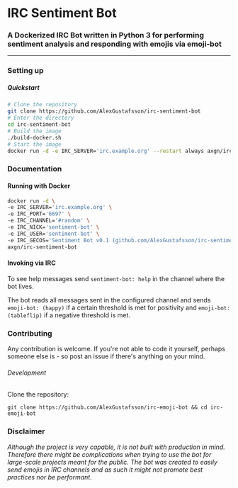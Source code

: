 # IRC Sentiment Bot
### A Dockerized IRC Bot written in Python 3 for performing sentiment analysis and responding with emojis via emoji-bot
***

### Setting up

##### Quickstart

```Bash
# Clone the repository
git clone https://github.com/AlexGustafsson/irc-sentiment-bot
# Enter the directory
cd irc-sentiment-bot
# Build the image
./build-docker.sh
# Start the image
docker run -d -e IRC_SERVER='irc.example.org' --restart always axgn/irc-sentiment-bot
```

### Documentation

#### Running with Docker

```Bash
docker run -d \
-e IRC_SERVER='irc.example.org' \
-e IRC_PORT='6697' \
-e IRC_CHANNEL='#random' \
-e IRC_NICK='sentiment-bot' \
-e IRC_USER='sentiment-bot' \
-e IRC_GECOS='Sentiment Bot v0.1 (github.com/AlexGustafsson/irc-sentiment-bot)' \
axgn/irc-sentiment-bot
```

#### Invoking via IRC

To see help messages send `sentiment-bot: help` in the channel where the bot lives.

The bot reads all messages sent in the configured channel and sends `emoji-bot: (happy)` if a certain threshold is met for positivity and `emoji-bot: (tableflip)` if a negative threshold is met.

### Contributing

Any contribution is welcome. If you're not able to code it yourself, perhaps someone else is - so post an issue if there's anything on your mind.

###### Development

Clone the repository:
```
git clone https://github.com/AlexGustafsson/irc-emoji-bot && cd irc-emoji-bot
```

### Disclaimer

_Although the project is very capable, it is not built with production in mind. Therefore there might be complications when trying to use the bot for large-scale projects meant for the public. The bot was created to easily send emojis in IRC channels and as such it might not promote best practices nor be performant._
